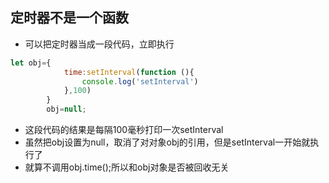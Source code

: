 ## 定时器不是一个函数
* 可以把定时器当成一段代码，立即执行
```javascript
let obj={
            time:setInterval(function (){
                console.log('setInterval')
            },100)
        }
        obj=null;
```
* 这段代码的结果是每隔100毫秒打印一次setInterval
* 虽然把obj设置为null，取消了对对象obj的引用，但是setInterval一开始就执行了
* 就算不调用obj.time();所以和obj对象是否被回收无关
